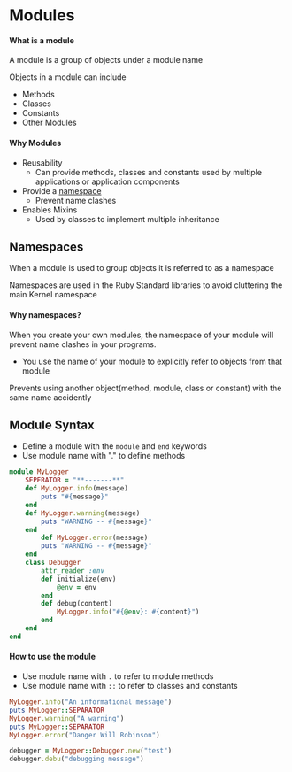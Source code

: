 # Modules

#### What is a module

A module is a group of objects under a module name

Objects in a module can include

* Methods
* Classes
* Constants
* Other Modules

#### Why Modules

* Reusability
  * Can provide methods, classes and constants used by multiple applications or application components
* Provide a <u>namespace</u>
  * Prevent name clashes
* Enables Mixins
  * Used by classes to implement multiple inheritance

## Namespaces

When a module is used to group objects it is referred to as a namespace

Namespaces are used in the Ruby Standard libraries to avoid cluttering the main Kernel namespace

#### Why namespaces?

When you create your own modules, the namespace of your module will prevent name clashes in your programs.

* You use the name of your module to explicitly refer to objects from that module

Prevents using another object(method, module, class or constant) with the same name accidently

## Module Syntax

* Define a module with the `module` and `end` keywords
* Use module name with "." to define methods

```ruby
module MyLogger
    SEPERATOR = "**-------**"
    def MyLogger.info(message)
        puts "#{message}"
    end
    def MyLogger.warning(message)
        puts "WARNING -- #{message}"
    end
        def MyLogger.error(message)
        puts "WARNING -- #{message}"
    end
    class Debugger
        attr_reader :env
        def initialize(env)
            @env = env
        end
        def debug(content)
            MyLogger.info("#{@env}: #{content}")
        end
    end
end
```



#### How to use the module

* Use module name with `.` to refer to module methods
* Use module name with `::` to refer to classes and constants

```ruby
MyLogger.info("An informational message")
puts MyLogger::SEPARATOR
MyLogger.warning("A warning")
puts MyLogger::SEPARATOR
MyLogger.error("Danger Will Robinson")

debugger = MyLogger::Debugger.new("test")
debugger.debu("debugging message")
```

